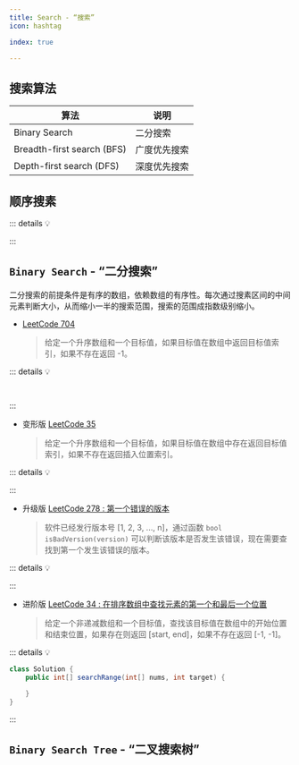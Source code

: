 ```yaml
---
title: Search - “搜索”
icon: hashtag

index: true

---
```


<!-- more -->

## 搜索算法

 | 算法 | 说明
 | --- | ---
 | Binary Search                | 二分搜索
 | Breadth-first search (BFS)   | 广度优先搜索
 | Depth-first search (DFS)     | 深度优先搜索

## 顺序搜素

::: details 💡

:::

## `Binary Search` - “二分搜索”

  二分搜索的前提条件是有序的数组，依赖数组的有序性。每次通过搜素区间的中间元素判断大小，从而缩小一半的搜索范围，搜索的范围成指数级别缩小。

- [LeetCode 704](https://leetcode.cn/problems/binary-search)
    > 给定一个升序数组和一个目标值，如果目标值在数组中返回目标值索引，如果不存在返回 -1。

::: details 💡

  ```java
    
  ```
    
:::
    
- 变形版 [LeetCode 35](https://leetcode.cn/problems/search-insert-position)
    > 给定一个升序数组和一个目标值，如果目标值在数组中存在返回目标值索引，如果不存在返回插入位置索引。
    
::: details 💡

:::

- 升级版 [LeetCode 278 : 第一个错误的版本](https://leetcode.cn/problems/first-bad-version)
    > 软件已经发行版本号 [1, 2, 3, ..., n]，通过函数 `bool isBadVersion(version)` 可以判断该版本是否发生该错误，现在需要查找到第一个发生该错误的版本。

::: details 💡

:::

- 进阶版 [LeetCode 34 : 在排序数组中查找元素的第一个和最后一个位置](https://leetcode.cn/problems/find-first-and-last-position-of-element-in-sorted-array)
    > 给定一个非递减数组和一个目标值，查找该目标值在数组中的开始位置和结束位置，如果存在则返回 [start, end]，如果不存在返回 [-1, -1]。
    
::: details 💡
    
  ```java
  class Solution {
      public int[] searchRange(int[] nums, int target) {
              
      }
  }
  ```

:::

## `Binary Search Tree` - “二叉搜索树”


